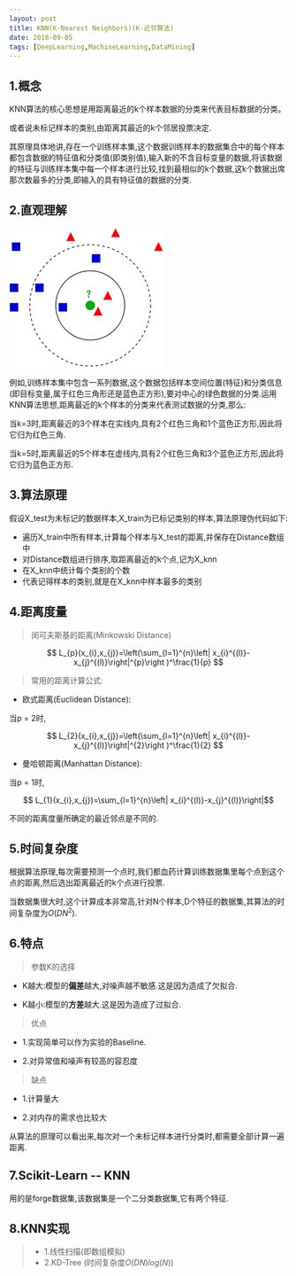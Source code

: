 ```yaml
---
layout: post
title: KNN(K-Nearest Neighbors)(K-近邻算法)
date: 2018-09-05
tags: [DeepLearning,MachineLearning,DataMining]
---
```

<script type="text/javascript" src="http://cdn.mathjax.org/mathjax/latest/MathJax.js?config=default"></script>


## 1.概念 ##

KNN算法的核心思想是用距离最近的k个样本数据的分类来代表目标数据的分类。

或者说未标记样本的类别,由距离其最近的k个邻居投票决定.


其原理具体地讲,存在一个训练样本集,这个数据训练样本的数据集合中的每个样本都包含数据的特征值和分类值(即类别值),输入新的不含目标变量的数据,将该数据的特征与训练样本集中每一个样本进行比较,找到最相似的k个数据,这k个数据出席那次数最多的分类,即输入的具有特征值的数据的分类.

## 2.直观理解  ##


![如图所示](https://github.com/imuzcy/imuzcy.github.io/raw/master/images/DeepLearning/KNN/knn1.png)

例如,训练样本集中包含一系列数据,这个数据包括样本空间位置(特征)和分类信息(即目标变量,属于红色三角形还是蓝色正方形),要对中心的绿色数据的分类.运用KNN算法思想,距离最近的k个样本的分类来代表测试数据的分类,那么:

当k=3时,距离最近的3个样本在实线内,具有2个红色三角和1个蓝色正方形,因此将它归为红色三角.

当k=5时,距离最近的5个样本在虚线内,具有2个红色三角和3个蓝色正方形,因此将它归为蓝色正方形.



## 3.算法原理 ##


假设X_test为未标记的数据样本,X_train为已标记类别的样本,算法原理伪代码如下:

- 遍历X_train中所有样本,计算每个样本与X_test的距离,并保存在Distance数组中
- 对Distance数组进行排序,取距离最近的k个点,记为X_knn
- 在X_knn中统计每个类别的个数
- 代表记得样本的类别,就是在X_knn中样本最多的类别




## 4.距离度量 ##

>闵可夫斯基的距离(Minkowski Distance)

$$ L_{p}(x_{i},x_{j})=\left(\sum_{l=1}^{n}\left| x_{i}^{(l)}-x_{j}^{(l)}\right|^{p}\right )^\frac{1}{p} $$

>常用的距离计算公式:

- 欧式距离(Euclidean Distance):

当p = 2时,

$$ L_{2}(x_{i},x_{j})=\left(\sum_{l=1}^{n}\left| x_{i}^{(l)}-x_{j}^{(l)}\right|^{2}\right )^\frac{1}{2} $$

- 曼哈顿距离(Manhattan Distance):

当p = 1时,

$$ L_{1}(x_{i},x_{j})=\sum_{l=1}^{n}\left| x_{i}^{(l)}-x_{j}^{(l)}\right|$$


不同的距离度量所确定的最近邻点是不同的.


## 5.时间复杂度 ##

根据算法原理,每次需要预测一个点时,我们都血药计算训练数据集里每个点到这个点的距离,然后选出距离最近的k个点进行投票.

当数据集很大时,这个计算成本非常高,针对N个样本,D个特征的数据集,其算法的时间复杂度为$O(DN^{2})$.



## 6.特点 ##

>参数K的选择

- K越大:模型的**偏差**越大,对噪声越不敏感.这是因为造成了欠拟合.

- K越小:模型的**方差**越大.这是因为造成了过拟合.

>优点

- 1.实现简单可以作为实验的Baseline.

- 2.对异常值和噪声有较高的容忍度


>缺点

- 1.计算量大

- 2.对内存的需求也比较大

从算法的原理可以看出来,每次对一个未标记样本进行分类时,都需要全部计算一遍距离.



## 7.Scikit-Learn --  KNN  ##

用的是forge数据集,该数据集是一个二分类数据集,它有两个特征.



## 8.KNN实现 ##

>- 1.线性扫描(即数组模拟)
>- 2.KD-Tree (时间复杂度$O(DN)log(N)$)
